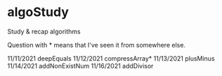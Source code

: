 # algoStudy

Study & recap algorithms

Question with * means that I've seen it from somewhere else.

11/11/2021 deepEquals
11/12/2021 compressArray*
11/13/2021 plusMinus
11/14/2021 addNonExistNum
11/16/2021 addDivisor
